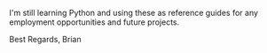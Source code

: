 I'm still learning Python and using these as reference guides for any employment opportunities and future projects.

Best Regards,
Brian